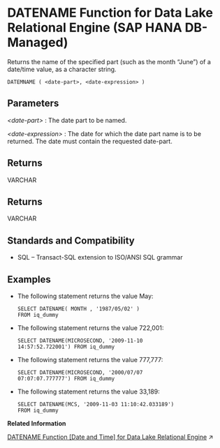 <!-- loiob6977f358a8549aab30b4f2c48dd3c83 -->

# DATENAME Function for Data Lake Relational Engine \(SAP HANA DB-Managed\)

Returns the name of the specified part \(such as the month “June”\) of a date/time value, as a character string.



```
DATEMNAME ( <date-part>, <date-expression> )
```



<a name="loiob6977f358a8549aab30b4f2c48dd3c83__section_q5c_sdm_srb"/>

## Parameters

 *<date-part\>*
 :   The date part to be named.

  *<date-expression\>*
 :   The date for which the date part name is to be returned. The date must contain the requested date-part.

 

<a name="loiob6977f358a8549aab30b4f2c48dd3c83__section_uvf_tdm_srb"/>

## Returns

VARCHAR



<a name="loiob6977f358a8549aab30b4f2c48dd3c83__section_wlw_tdm_srb"/>

## Returns

VARCHAR



<a name="loiob6977f358a8549aab30b4f2c48dd3c83__section_mxh_5dm_srb"/>

## Standards and Compatibility

-   SQL – Transact-SQL extension to ISO/ANSI SQL grammar



<a name="loiob6977f358a8549aab30b4f2c48dd3c83__section_dz5_5dm_srb"/>

## Examples

-   The following statement returns the value May:

    ```
    SELECT DATENAME( MONTH , '1987/05/02' )
    FROM iq_dummy
    ```

-   The following statement returns the value 722,001:

    ```
    SELECT DATENAME(MICROSECOND, '2009-11-10
    14:57:52.722001') FROM iq_dummy
    ```

-   The following statement returns the value 777,777:

    ```
    SELECT DATENAME(MICROSECOND, '2000/07/07
    07:07:07.777777') FROM iq_dummy
    ```

-   The following statement returns the value 33,189:

    ```
    SELECT DATENAME(MCS, '2009-11-03 11:10:42.033189')
    FROM iq_dummy
    ```


**Related Information**  


[DATENAME Function [Date and Time] for Data Lake Relational Engine](https://help.sap.com/viewer/19b3964099384f178ad08f2d348232a9/2023_1_QRC/en-US/a5472b7084f21015892b91f8f67b6ef9.html "Returns the name of the specified part (such as the month “June”) of a date/time value, as a character string.") :arrow_upper_right:

